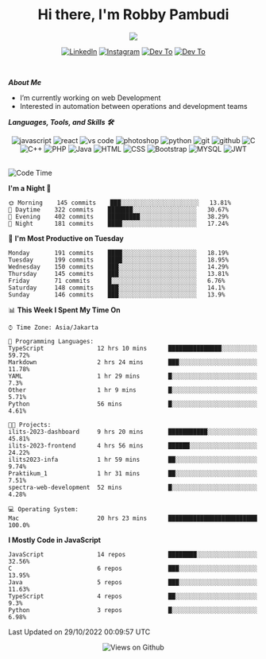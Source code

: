 <div align="center">
   <h1>Hi there, I'm Robby Pambudi </h1>

<img src="https://pronoun.cyou/x/y?subject=He&object=Him&height=20"> 
</div>

<p align='center'>
   <a href="https://www.linkedin.com/in/robbypambudi" target="_blank"><img src="https://img.shields.io/badge/LinkedIn-0077B5?style=for-the-badge&logo=linkedin&logoColor=white" alt="LinkedIn"></a>
   <a href="https://www.instagram.com/robbypambudi" target="_blank"><img src="https://img.shields.io/badge/Instagram-E4405F?style=for-the-badge&logo=instagram&logoColor=white" alt="Instagram"></a>
   <a href="https://dev.to/robbypambudi" target="_blank"><img src="https://img.shields.io/badge/dev.to-0A0A0A?style=for-the-badge&logo=dev.to&logoColor=white" alt="Dev To"></a>
   <a href="https://www.facebook.com/robbyulungpambudi" target="_blank"><img src="https://img.shields.io/badge/Facebook-1877F2?style=for-the-badge&logo=facebook&logoColor=white" alt="Dev To"></a>

</p> <p>
<br>
   
***About Me***
   
- I’m currently working on web Development
- Interested in automation between operations and development teams
 
   
***Languages, Tools, and Skills 🛠***

   <div align="center">
   <img src="https://img.shields.io/badge/JavaScript-F7DF1E?style=for-the-badge&logo=javascript&logoColor=black" alt="javascript" />
      <img src="https://img.shields.io/badge/React-61DAFB?style=for-the-badge&logo=react&logoColor=black" alt="react" />
      <img src="https://img.shields.io/badge/vs%20code-007ACC?style=for-the-badge&logo=visual%20studio%20code&logoColor=white" alt="vs code" />
      <img src="https://img.shields.io/badge/adobe%20photoshop-31A8FF?style=for-the-badge&logo=adobe%20photoshop&logoColor=white" alt="photoshop" />
      <img src="https://img.shields.io/badge/python-3776AB?style=for-the-badge&logo=python&logoColor=white" alt="python" />
      <img src="https://img.shields.io/badge/Git-F05032?style=for-the-badge&logo=git&logoColor=white" alt="git" />
      <img src="https://img.shields.io/badge/GitHub-100000?style=for-the-badge&logo=github&logoColor=white" alt="github" />
      <img src="https://img.shields.io/badge/c-%2300599C.svg?style=for-the-badge&logo=c&logoColor=white" alt="C" />
      <img src="https://img.shields.io/badge/c++-%2300599C.svg?style=for-the-badge&logo=c%2B%2B&logoColor=white" alt="C++" />   
      <img src="https://img.shields.io/badge/PHP-777BB4?style=for-the-badge&logo=php&logoColor=white" alt="PHP" />
      <img src="https://img.shields.io/badge/Java-ED8B00?style=for-the-badge&logo=java&logoColor=white" alt="Java"/>
      <img src="https://img.shields.io/badge/HTML5-E34F26?style=for-the-badge&logo=html5&logoColor=white" alt="HTML" />
      <img src="https://img.shields.io/badge/CSS-239120?&style=for-the-badge&logo=css3&logoColor=white" alt ="CSS" />
      <img src="https://img.shields.io/badge/Bootstrap-563D7C?style=for-the-badge&logo=bootstrap&logoColor=white" alt="Bootstrap" />
      <img src="https://img.shields.io/badge/MySQL-00000F?style=for-the-badge&logo=mysql&logoColor=white" alt="MYSQL" />
      <img src="https://img.shields.io/badge/json%20web%20tokens-323330?style=for-the-badge&logo=json-web-tokens&logoColor=pink" alt="JWT" />
      
   </div><br>
   
<!--START_SECTION:waka-->
![Code Time](http://img.shields.io/badge/Code%20Time-151%20hrs%209%20mins-blue)

**I'm a Night 🦉** 

```text
🌞 Morning    145 commits    ███░░░░░░░░░░░░░░░░░░░░░░   13.81% 
🌆 Daytime    322 commits    ███████░░░░░░░░░░░░░░░░░░   30.67% 
🌃 Evening    402 commits    █████████░░░░░░░░░░░░░░░░   38.29% 
🌙 Night      181 commits    ████░░░░░░░░░░░░░░░░░░░░░   17.24%

```
📅 **I'm Most Productive on Tuesday** 

```text
Monday       191 commits    ████░░░░░░░░░░░░░░░░░░░░░   18.19% 
Tuesday      199 commits    ████░░░░░░░░░░░░░░░░░░░░░   18.95% 
Wednesday    150 commits    ███░░░░░░░░░░░░░░░░░░░░░░   14.29% 
Thursday     145 commits    ███░░░░░░░░░░░░░░░░░░░░░░   13.81% 
Friday       71 commits     █░░░░░░░░░░░░░░░░░░░░░░░░   6.76% 
Saturday     148 commits    ███░░░░░░░░░░░░░░░░░░░░░░   14.1% 
Sunday       146 commits    ███░░░░░░░░░░░░░░░░░░░░░░   13.9%

```


📊 **This Week I Spent My Time On** 

```text
⌚︎ Time Zone: Asia/Jakarta

💬 Programming Languages: 
TypeScript               12 hrs 10 mins      ███████████████░░░░░░░░░░   59.72% 
Markdown                 2 hrs 24 mins       ███░░░░░░░░░░░░░░░░░░░░░░   11.78% 
YAML                     1 hr 29 mins        █░░░░░░░░░░░░░░░░░░░░░░░░   7.3% 
Other                    1 hr 9 mins         █░░░░░░░░░░░░░░░░░░░░░░░░   5.71% 
Python                   56 mins             █░░░░░░░░░░░░░░░░░░░░░░░░   4.61%

🐱‍💻 Projects: 
ilits-2023-dashboard     9 hrs 20 mins       ███████████░░░░░░░░░░░░░░   45.81% 
ilits-2023-frontend      4 hrs 56 mins       ██████░░░░░░░░░░░░░░░░░░░   24.22% 
ilits2023-infa           1 hr 59 mins        ██░░░░░░░░░░░░░░░░░░░░░░░   9.74% 
Praktikum_1              1 hr 31 mins        ██░░░░░░░░░░░░░░░░░░░░░░░   7.51% 
spectra-web-development  52 mins             █░░░░░░░░░░░░░░░░░░░░░░░░   4.28%

💻 Operating System: 
Mac                      20 hrs 23 mins      █████████████████████████   100.0%

```

**I Mostly Code in JavaScript** 

```text
JavaScript               14 repos            ████████░░░░░░░░░░░░░░░░░   32.56% 
C                        6 repos             ███░░░░░░░░░░░░░░░░░░░░░░   13.95% 
Java                     5 repos             ███░░░░░░░░░░░░░░░░░░░░░░   11.63% 
TypeScript               4 repos             ██░░░░░░░░░░░░░░░░░░░░░░░   9.3% 
Python                   3 repos             █░░░░░░░░░░░░░░░░░░░░░░░░   6.98%

```



 Last Updated on 29/10/2022 00:09:57 UTC
<!--END_SECTION:waka-->

<div align="center">
<img src="https://komarev.com/ghpvc/?username=robbypambudi&color=green" alt="Views on Github" />
</div>

